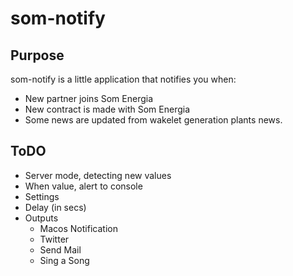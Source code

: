 # som-notify

## Purpose

som-notify is a little application that notifies you when:

* New partner joins Som Energia
* New contract is made with Som Energia
* Some news are updated from wakelet generation plants news.

## ToDO

- Server mode, detecting new values
- When value, alert to console
- Settings
 - Delay (in secs)
 - Outputs
	- Macos Notification
	- Twitter
	- Send Mail
	- Sing a Song

